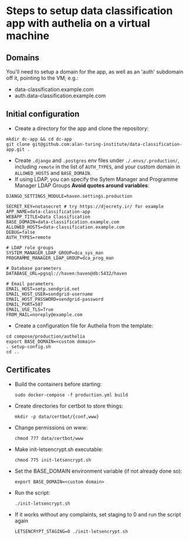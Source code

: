# Steps to setup data classification app with authelia on a virtual machine

## Domains
You'll need to setup a domain for the app, as well as an 'auth' subdomain off it, pointing to the VM; e.g.:
* data-classification.example.com
* auth.data-classification.example.com

## Initial configuration
* Create a directory for the app and clone the repository:
```
mkdir dc-app && cd dc-app
git clone git@github.com:alan-turing-institute/data-classification-app.git .
```
* Create `.django` and `.postgres` env files under `./.envs/.production/`, including `remote` in the list of `AUTH_TYPES`, and your custom domain in `ALLOWED_HOSTS` and `BASE_DOMAIN`. 
* If using LDAP, you can specify the Sytem Manager and Programme Manager LDAP Groups
**Avoid quotes around variables**:

```
DJANGO_SETTINGS_MODULE=haven.settings.production

SECRET_KEY=notasecret # try https://djecrety.ir/ for example
APP_NAME=data-classification-app
WEBAPP_TITLE=Data Classification
BASE_DOMAIN=data-classification.example.com
ALLOWED_HOSTS=data-classification.example.com
DEBUG=false
AUTH_TYPES=remote

# LDAP role groups
SYSTEM_MANAGER_LDAP_GROUP=dca_sys_man
PROGRAMME_MANAGER_LDAP_GROUP=dca_prog_man

# Database parameters
DATABASE_URL=pgsql://haven:haven@db:5432/haven

# Email parameters
EMAIL_HOST=smtp.sendgrid.net
EMAIL_HOST_USER=sendgrid-username
EMAIL_HOST_PASSWORD=sendgrid-password
EMAIL_PORT=587
EMAIL_USE_TLS=True
FROM_MAIL=noreply@example.com
```

* Create a configuration file for Authelia from the template:
```
cd compose/production/authelia
export BASE_DOMAIN=<custom domain>
. setup-config.sh
cd ..
```

## Certificates

* Build the containers before starting:

  `sudo docker-compose -f production.yml build`
* Create directories for certbot to store things:

  `mkdir -p data/certbot/{conf,www}`
* Change permissions on www:

  `chmod 777 data/certbot/www`
* Make init-letsencrypt.sh executable:

  `chmod 775 init-letsencrypt.sh`
* Set the BASE_DOMAIN environment variable (if not already done so):

  `export BASE_DOMAIN=<custom domain>`
* Run the script:
  
  `./init-letsencrypt.sh`
* If it works without any complaints, set staging to 0 and run the script again

  `LETSENCRYPT_STAGING=0 ./init-letsencrypt.sh`

